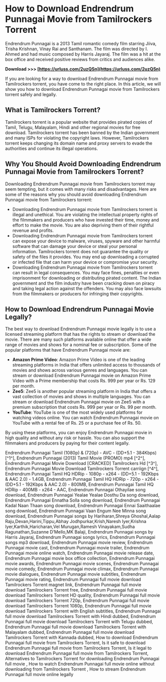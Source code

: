 # How to Download Endrendrum Punnagai Movie from Tamilrockers Torrent
 
Endrendrum Punnagai is a 2013 Tamil romantic comedy film starring Jiiva, Trisha Krishnan, Vinay Rai and Santhanam. The film was directed by I. Ahmed and had music composed by Harris Jayaraj. The film was a hit at the box office and received positive reviews from critics and audiences alike.
 
**Download >>> [https://urluss.com/2uzQSn](https://urluss.com/2uzQSn)**


 
If you are looking for a way to download Endrendrum Punnagai movie from Tamilrockers torrent, you have come to the right place. In this article, we will show you how to download Endrendrum Punnagai movie from Tamilrockers torrent safely and legally.
 
## What is Tamilrockers Torrent?
 
Tamilrockers torrent is a popular website that provides pirated copies of Tamil, Telugu, Malayalam, Hindi and other regional movies for free download. Tamilrockers torrent has been banned by the Indian government and many ISPs for violating the copyright laws. However, Tamilrockers torrent keeps changing its domain name and proxy servers to evade the authorities and continue its illegal operations.
 
## Why You Should Avoid Downloading Endrendrum Punnagai Movie from Tamilrockers Torrent?
 
Downloading Endrendrum Punnagai movie from Tamilrockers torrent may seem tempting, but it comes with many risks and disadvantages. Here are some of the reasons why you should avoid downloading Endrendrum Punnagai movie from Tamilrockers torrent:
 
- Downloading Endrendrum Punnagai movie from Tamilrockers torrent is illegal and unethical. You are violating the intellectual property rights of the filmmakers and producers who have invested their time, money and effort to make the movie. You are also depriving them of their rightful revenue and profits.
- Downloading Endrendrum Punnagai movie from Tamilrockers torrent can expose your device to malware, viruses, spyware and other harmful software that can damage your device or steal your personal information. Tamilrockers torrent does not guarantee the quality or safety of the files it provides. You may end up downloading a corrupted or infected file that can harm your device or compromise your security.
- Downloading Endrendrum Punnagai movie from Tamilrockers torrent can result in legal consequences. You may face fines, penalties or even imprisonment for downloading or distributing pirated content. The Indian government and the film industry have been cracking down on piracy and taking legal action against the offenders. You may also face lawsuits from the filmmakers or producers for infringing their copyrights.

## How to Download Endrendrum Punnagai Movie Legally?
 
The best way to download Endrendrum Punnagai movie legally is to use a licensed streaming platform that has the rights to stream or download the movie. There are many such platforms available online that offer a wide range of movies and shows for a nominal fee or subscription. Some of the popular platforms that have Endrendrum Punnagai movie are:

- **Amazon Prime Video**: Amazon Prime Video is one of the leading streaming platforms in India that offers unlimited access to thousands of movies and shows across various genres and languages. You can stream or download Endrendrum Punnagai movie on Amazon Prime Video with a Prime membership that costs Rs. 999 per year or Rs. 129 per month.
- **Zee5**: Zee5 is another popular streaming platform in India that offers a vast collection of movies and shows in multiple languages. You can stream or download Endrendrum Punnagai movie on Zee5 with a premium subscription that costs Rs. 999 per year or Rs. 99 per month.
- **YouTube**: YouTube is one of the most widely used platforms for watching videos online. You can watch Endrendrum Punnagai movie on YouTube with a rental fee of Rs. 25 or a purchase fee of Rs. 50.

By using these platforms, you can enjoy Endrendrum Punnagai movie in high quality and without any risk or hassle. You can also support the filmmakers and producers by paying for their content legally.
 
Endrendrum Punnagai Tamil (1080p) & (720p) - AVC - (DD+5.1 - 384Kbps) [^1^],  Endrendrum Punnagai (2013) Tamil Movie (PROMO) mp4 [^2^],  Endrendrum Punnagai Movie Download [CRACKED] Tamilrockers Hd [^3^],  Endrendrum Punnagai Movie Download Tamilrockers Torrent carriign [^4^],  Endrendrum Punnagai Tamil HQ HDRip - 1080p - x264 - (DD+5.1 - 192Kbps & AAC 2.0) - 1.4GB,  Endrendrum Punnagai Tamil HQ HDRip - 720p - x264 - (DD+5.1 - 192Kbps & AAC 2.0) - 800MB,  Endrendrum Punnagai Tamil HQ HDRip - 400MB - x264 - AAC,  Endrendrum Punnagai Othayilae song download,  Endrendrum Punnagai Yealae Yealae Dosthu Da song download,  Endrendrum Punnagai Ennatha Solla song download,  Endrendrum Punnagai Kadal Naan Thaan song download,  Endrendrum Punnagai Ennai Saaithaalae song download,  Endrendrum Punnagai Vaan Engum Nee Minna song download,  Endrendrum Punnagai songs by Hariharan,Shreya Ghoshal,Aalap Raju,Devan,Harini,Tippu,Abhay Jodhpurkar,Krish,Naresh Iyer,Krishna Iyer,Karthik,Haricharan,Vel Murugan,Ramesh Vinayakam,Sudha Ragunathan,Suzanne D’Mello,MK Balaji,  Endrendrum Punnagai songs by Harris Jayaraj,  Endrendrum Punnagai songs lyrics,  Endrendrum Punnagai songs mp3 download,  Endrendrum Punnagai movie review,  Endrendrum Punnagai movie cast,  Endrendrum Punnagai movie trailer,  Endrendrum Punnagai movie online watch,  Endrendrum Punnagai movie release date,  Endrendrum Punnagai movie box office collection,  Endrendrum Punnagai movie awards,  Endrendrum Punnagai movie scenes,  Endrendrum Punnagai movie comedy,  Endrendrum Punnagai movie climax,  Endrendrum Punnagai movie dialogues,  Endrendrum Punnagai movie subtitles,  Endrendrum Punnagai movie rating,  Endrendrum Punnagai full movie download Tamilrockers Torrent magnet link,  Endrendrum Punnagai full movie download Tamilrockers Torrent free,  Endrendrum Punnagai full movie download Tamilrockers Torrent HD quality,  Endrendrum Punnagai full movie download Tamilrockers Torrent 720p,  Endrendrum Punnagai full movie download Tamilrockers Torrent 1080p,  Endrendrum Punnagai full movie download Tamilrockers Torrent with English subtitles,  Endrendrum Punnagai full movie download Tamilrockers Torrent with Hindi dubbed,  Endrendrum Punnagai full movie download Tamilrockers Torrent with Telugu dubbed,  Endrendrum Punnagai full movie download Tamilrockers Torrent with Malayalam dubbed,  Endrendrum Punnagai full movie download Tamilrockers Torrent with Kannada dubbed,  How to download Endrendrum Punnagai full movie from Tamilrockers Torrent,  Is it safe to download Endrendrum Punnagai full movie from Tamilrockers Torrent,  Is it legal to download Endrendrum Punnagai full movie from Tamilrockers Torrent,  Alternatives to Tamilrockers Torrent for downloading Endrendrum Punnagai full movie ,  How to watch Endrendrum Punnagai full movie online without downloading from Tamilrockers Torrent ,  How to stream Endrendrum Punnagai full movie online legally
 <h2 8cf37b1e13
 
